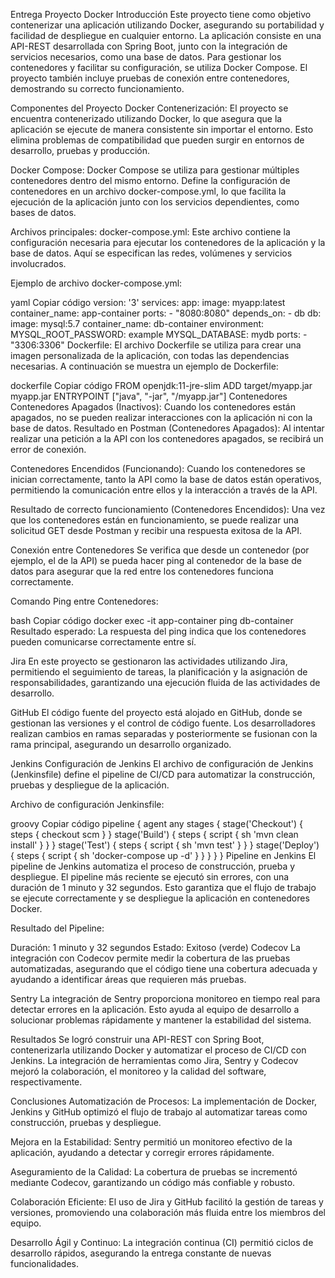 Entrega Proyecto Docker
Introducción
Este proyecto tiene como objetivo contenerizar una aplicación utilizando Docker, asegurando su portabilidad y facilidad de despliegue en cualquier entorno. La aplicación consiste en una API-REST desarrollada con Spring Boot, junto con la integración de servicios necesarios, como una base de datos. Para gestionar los contenedores y facilitar su configuración, se utiliza Docker Compose. El proyecto también incluye pruebas de conexión entre contenedores, demostrando su correcto funcionamiento.

Componentes del Proyecto
Docker
Contenerización:
El proyecto se encuentra contenerizado utilizando Docker, lo que asegura que la aplicación se ejecute de manera consistente sin importar el entorno. Esto elimina problemas de compatibilidad que pueden surgir en entornos de desarrollo, pruebas y producción.

Docker Compose:
Docker Compose se utiliza para gestionar múltiples contenedores dentro del mismo entorno. Define la configuración de contenedores en un archivo docker-compose.yml, lo que facilita la ejecución de la aplicación junto con los servicios dependientes, como bases de datos.

Archivos principales:
docker-compose.yml:
Este archivo contiene la configuración necesaria para ejecutar los contenedores de la aplicación y la base de datos. Aquí se especifican las redes, volúmenes y servicios involucrados.

Ejemplo de archivo docker-compose.yml:

yaml
Copiar código
version: '3'
services:
  app:
    image: myapp:latest
    container_name: app-container
    ports:
      - "8080:8080"
    depends_on:
      - db
  db:
    image: mysql:5.7
    container_name: db-container
    environment:
      MYSQL_ROOT_PASSWORD: example
      MYSQL_DATABASE: mydb
    ports:
      - "3306:3306"
Dockerfile:
El archivo Dockerfile se utiliza para crear una imagen personalizada de la aplicación, con todas las dependencias necesarias. A continuación se muestra un ejemplo de Dockerfile:

dockerfile
Copiar código
FROM openjdk:11-jre-slim
ADD target/myapp.jar myapp.jar
ENTRYPOINT ["java", "-jar", "/myapp.jar"]
Contenedores
Contenedores Apagados (Inactivos):
Cuando los contenedores están apagados, no se pueden realizar interacciones con la aplicación ni con la base de datos.
Resultado en Postman (Contenedores Apagados):
Al intentar realizar una petición a la API con los contenedores apagados, se recibirá un error de conexión.

Contenedores Encendidos (Funcionando):
Cuando los contenedores se inician correctamente, tanto la API como la base de datos están operativos, permitiendo la comunicación entre ellos y la interacción a través de la API.

Resultado de correcto funcionamiento (Contenedores Encendidos):
Una vez que los contenedores están en funcionamiento, se puede realizar una solicitud GET desde Postman y recibir una respuesta exitosa de la API.

Conexión entre Contenedores
Se verifica que desde un contenedor (por ejemplo, el de la API) se pueda hacer ping al contenedor de la base de datos para asegurar que la red entre los contenedores funciona correctamente.

Comando Ping entre Contenedores:

bash
Copiar código
docker exec -it app-container ping db-container
Resultado esperado:
La respuesta del ping indica que los contenedores pueden comunicarse correctamente entre sí.

Jira
En este proyecto se gestionaron las actividades utilizando Jira, permitiendo el seguimiento de tareas, la planificación y la asignación de responsabilidades, garantizando una ejecución fluida de las actividades de desarrollo.

GitHub
El código fuente del proyecto está alojado en GitHub, donde se gestionan las versiones y el control de código fuente. Los desarrolladores realizan cambios en ramas separadas y posteriormente se fusionan con la rama principal, asegurando un desarrollo organizado.

Jenkins
Configuración de Jenkins
El archivo de configuración de Jenkins (Jenkinsfile) define el pipeline de CI/CD para automatizar la construcción, pruebas y despliegue de la aplicación.

Archivo de configuración Jenkinsfile:

groovy
Copiar código
pipeline {
  agent any
  stages {
    stage('Checkout') {
      steps {
        checkout scm
      }
    }
    stage('Build') {
      steps {
        script {
          sh 'mvn clean install'
        }
      }
    }
    stage('Test') {
      steps {
        script {
          sh 'mvn test'
        }
      }
    }
    stage('Deploy') {
      steps {
        script {
          sh 'docker-compose up -d'
        }
      }
    }
  }
}
Pipeline en Jenkins
El pipeline de Jenkins automatiza el proceso de construcción, prueba y despliegue. El pipeline más reciente se ejecutó sin errores, con una duración de 1 minuto y 32 segundos. Esto garantiza que el flujo de trabajo se ejecute correctamente y se despliegue la aplicación en contenedores Docker.

Resultado del Pipeline:

Duración: 1 minuto y 32 segundos
Estado: Exitoso (verde)
Codecov
La integración con Codecov permite medir la cobertura de las pruebas automatizadas, asegurando que el código tiene una cobertura adecuada y ayudando a identificar áreas que requieren más pruebas.

Sentry
La integración de Sentry proporciona monitoreo en tiempo real para detectar errores en la aplicación. Esto ayuda al equipo de desarrollo a solucionar problemas rápidamente y mantener la estabilidad del sistema.

Resultados
Se logró construir una API-REST con Spring Boot, contenerizarla utilizando Docker y automatizar el proceso de CI/CD con Jenkins. La integración de herramientas como Jira, Sentry y Codecov mejoró la colaboración, el monitoreo y la calidad del software, respectivamente.

Conclusiones
Automatización de Procesos:
La implementación de Docker, Jenkins y GitHub optimizó el flujo de trabajo al automatizar tareas como construcción, pruebas y despliegue.

Mejora en la Estabilidad:
Sentry permitió un monitoreo efectivo de la aplicación, ayudando a detectar y corregir errores rápidamente.

Aseguramiento de la Calidad:
La cobertura de pruebas se incrementó mediante Codecov, garantizando un código más confiable y robusto.

Colaboración Eficiente:
El uso de Jira y GitHub facilitó la gestión de tareas y versiones, promoviendo una colaboración más fluida entre los miembros del equipo.

Desarrollo Ágil y Continuo:
La integración continua (CI) permitió ciclos de desarrollo rápidos, asegurando la entrega constante de nuevas funcionalidades.
